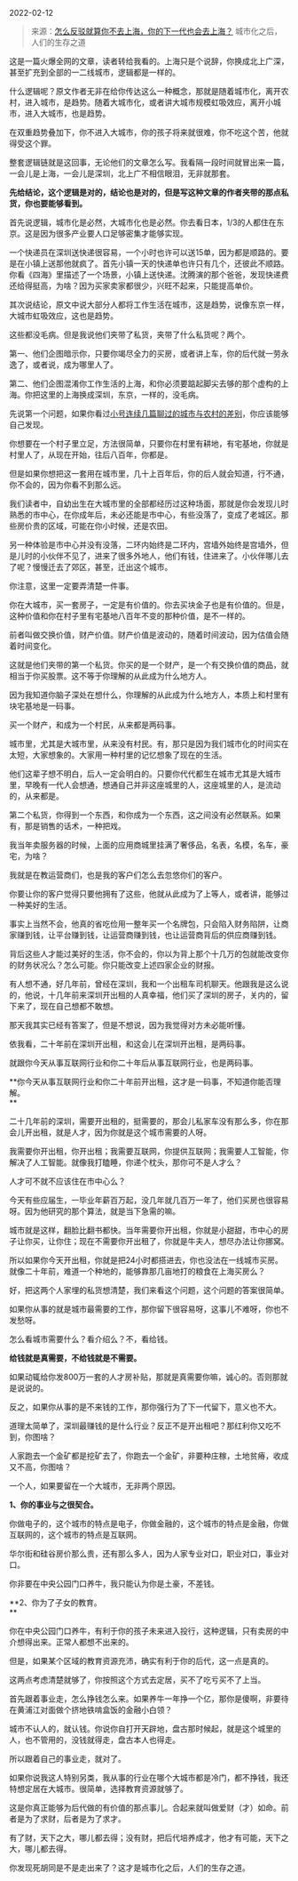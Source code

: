 2022-02-12

> 来源：[怎么反驳就算你不去上海，你的下一代也会去上海？](http://mp.weixin.qq.com/s?__biz=MzU0MjYwNDU2Mw==&mid=2247503856&idx=1&sn=910c47a9e959c35d5a4fc81a4ee078b2&chksm=fb1aa38ccc6d2a9a132a91154511bbb233d360214a8b778196280caf78543491cdabd66a8766&scene=27#wechat_redirect)
> 城市化之后，人们的生存之道

这是一篇火爆全网的文章，读者转给我看的。上海只是个说辞，你换成北上广深，甚至扩充到全部的一二线城市，逻辑都是一样的。  

  

什么逻辑呢？原文作者无非在给你传达这么一种概念，那就是随着城市化，离开农村，进入城市，是趋势。随着大城市化，或者讲大城市规模虹吸效应，离开小城市，进入大城市，也是趋势。  

  

在双重趋势叠加下，你不进入大城市，你的孩子将来就很难，你不吃这个苦，他就得受这个罪。  

  

整套逻辑链就是这回事，无论他们的文章怎么写。我看隔一段时间就冒出来一篇，一会儿是上海，一会儿是深圳，北上广不相信眼泪，无非就那套。

  

 **先给结论，这个逻辑是对的，结论也是对的，但是写这种文章的作者夹带的那点私货，你也要能够看到。**

  

首先说逻辑，城市化是必然，大城市化也是必然。你去看日本，1/3的人都住在东京。这是因为很多产业要人口足够密集才能够实现。

  

一个快递员在深圳送快递很容易，一个小时也许可以送15单，因为都是顺路的。要是在小镇上送那他就疯了。首先小镇一天的快递单也许只有几个，还彼此不顺路。你看《四海》里描述了一个场景，小镇上送快递。沈腾演的那个爸爸，发现快递费还给得挺高，为啥？因为买家卖家都很少，兴旺不起来，只能提高单价。

  

其次说结论，原文中说大部分人都将工作生活在城市，这是趋势，说像东京一样，大城市虹吸效应，这也是趋势。

  

这些都没毛病。但是我说他们夹带了私货，夹带了什么私货呢？两个。

  

第一、他们企图暗示你，只要你竭尽全力的买房，或者讲上车，你的后代就一劳永逸了，或者说，成为哪里人了。

  

第二、他们企图混淆你工作生活的上海，和你必须要踮起脚尖去够的那个虚构的上海。你把这里的上海换成深圳，东京，一样的，没毛病。

  

先说第一个问题，如果你看过[小号连续几篇聊过的城市与农村的差别](http://mp.weixin.qq.com/s?__biz=MzU3NDc5Nzc0NQ==&mid=2247512641&idx=1&sn=a28d2acfab15f01c43da7249c4ab396e&chksm=fd2e109fca59998981023167f14ec8c3149469c4b5c9a55e2b163b5d030ec2f3eb62ca43e1ff&scene=21#wechat_redirect)，你应该能够自己发现。  

  

你想要在一个村子里立足，方法很简单，只要你在村里有耕地，有宅基地，你就是村里人了，从现在开始，往后八百年，你都是。  

  

但是如果你想把这一套用在城市里，几十上百年后，你的后人就会知道，行不通，你不会的，因为你看不到那么远。  

  

我们读者中，自幼出生在大城市里的全部都经历过这种场面，那就是你会发现儿时熟悉的市中心，在你成年后，未必还能是市中心，有些没落了，变成了老城区。那些房价贵的区域，可能在你小时候，还是农田。  

  

另一种体验是市中心并没有没落，二环内始终是二环内，宫墙外始终是宫墙外，但是儿时的小伙伴不见了，进来了很多外地人，他们有钱，住进来了。小伙伴哪儿去了呢？慢慢迁去了郊区，甚至，迁出这个城市。  

  

你注意，这里一定要弄清楚一件事。  

  

你在大城市，买一套房子，一定是有价值的。你去买块金子也是有价值的。但是，这种价值和你在村子里有宅基地八百年不变的那种价值，是不一样的。

  

前者叫做交换价值，财产价值。财产价值是波动的，随着时间波动，因为估值会随着时间变化。

  

这就是他们夹带的第一个私货。你买的是一个财产，是一个有交换价值的商品，就相当于你买股票。这不等于你理解的从此成为什么地方人。

  

因为我知道你脑子深处在想什么，你理解的从此成为什么地方人，本质上和村里有块宅基地是一码事。  

  

买一个财产，和成为一个村民，从来都是两码事。  

  

城市里，尤其是大城市里，从来没有村民。有，那只是因为我们城市化的时间实在太短，大家想象的。大家用一种村里的记忆想象了现在的生活。  

  

他们这辈子想不明白，后人一定会明白的。只要你代代都生在城市尤其是大城市里，早晚有一代人会想通，想通自己并非这座城里的人，这座城里的人，是流动的，从来都是。

  

第二个私货，你得到一个东西，和你成为一个东西，这之间没有必然联系。如果有，那是销售的话术，一种把戏。  

  

我当年卖服务器的时候，上面的应用商城里挂满了奢侈品，名表，名模，名车，豪宅，为啥？  

  

我就是在教运营商们，也是我的客户们怎么去忽悠你们的客户。

  

你要让你的客户觉得只要他拥有了这些，他就从此成为了上等人，或者讲，能够过一种美好的生活。  

  

事实上当然不会，他真的省吃俭用一整年买一个名牌包，只会陷入财务陷阱，让商家赚到钱，让平台赚到钱，让运营商赚到钱，也让运营商背后的供应商赚到钱。

  

背后这些人才能过美好的生活，你不会的，你以为背上那个十几万的包就能改变你的财务状况么？怎么可能。你只能改变上述四家企业的财报。

  

有人想不通，好几年前，曾经在深圳，我和一个出租车司机聊天。他跟我是这么说的，他说，十几年前来深圳开出租的人真幸福，他们买了深圳的房子，关内的，留下来了，现在自己想都不敢想。

  

那天我其实已经有答案了，但是不想说，因为我觉得对方未必能听懂。

  

依我看，二十年前在深圳开出租，和这会儿在深圳开出租，是两码事。  

  

就跟你今天从事互联网行业和你二十年后从事互联网行业，也是两码事。  

  

 **你今天从事互联网行业和你二十年前开出租，这才是一码事，不知道你能否理解。  
**

  

二十几年前的深圳，需要开出租的，挺需要的，那会儿私家车没有那么多，你在那会儿开出租，就是人才，因为你就是这个城市需要的人呀。  

  

我需要你开出租，你开出租；我需要互联网，你提供互联网；我需要人工智能，你解决了人工智能。就像我打瞌睡，你递个枕头，那你可不是人才么？  

  

人才可不就不应该住在市中心么？  

  

今天有些应届生，一毕业年薪百万起，没几年就几百万一年了，他们买房也很容易呀。因为他研究的那个算法，就是当下急需的嘛。  

  

城市就是这样，翻脸比翻书都快。当年需要你开出租，你就是小甜甜，市中心的房子让你买，让你住；现在不需要你开出租了，你就是牛夫人，想尽办法让你挪窝。  

  

所以如果你今天开出租，你就是把24小时都搭进去，你也没法在一线城市买房。就像二十年前，难道一个种地的，能够靠那几亩地打的粮食在上海买房么？

  

好，把这两个人家埋的私货想清楚，我们来看这个问题，这个问题的答案很简单。

  

如果你从事的就是城市最需要的工作，那你留下很容易呀，这事儿不难呀，你也不发愁呀。

  

怎么看城市需要什么？看介绍么？不，看给钱。  

  

 **给钱就是真需要，不给钱就是不需要。**

  

如果动辄给你发800万一套的人才房补贴，那就是真需要你嘛，诚心的。否则那就是说说的。  

  

反之，如果你从事的是不来钱的工作，那你强行为了下一代留下，意义也不大。  

  

道理太简单了，深圳最赚钱的是什么行业？反正不是开出租吧？那红利你又吃不到，你图啥？  

  

人家跑去一个金矿都是挖矿去了，你跑去一个金矿，非要种庄稼，土地贫瘠，收成又不高，你图啥？  

  

一个人，如果要留在一个大城市，无非两个原因。  

  

 **1、你的事业与之很契合。**

  

你做电子的，这个城市的特点是电子，你做金融的，这个城市的特点是金融，你做互联网的，这个城市的特点是互联网。

  

华尔街和硅谷房价那么贵，还有那么多人，因为人家专业对口，职业对口，事业对口。  

  

你非要在中央公园门口养牛，我只能认为你是土豪，不差钱。  

  

 **2、你为了子女的教育。  
**

  

你在中央公园门口养牛，有利于你的孩子未来进入投行，这种逻辑，只有卖房的中介想得出来。正常人都想不出来的。  

  

但是，如果某个区域的教育资源充沛，确实有利于你的后代，这一点是真的。  

  

这两点考虑清楚就够了，你按照这个方式去定居，买不了吃亏买不了上当。

  

首先跟着事业走，怎么挣钱怎么来。如果养牛一年挣一个亿，那你是傻啊，非要待在黄浦江对面做个挤地铁啃盒饭的金融小白领？

  

城市不认人的，就认钱。你说你自打开天辟地，盘古那时候起，就是这个城里的人，也不管用的，没钱就得走，盘古本人也得走。  

  

所以跟着自己的事业走，就对了。

  

如果你说我这人特别另类，我从事的行业在哪个大城市都是冷门，都不挣钱，我还特想定居在大城市。很简单，选择教育资源就够了。  

  

这是你真正能够为后代做的有价值的那点事儿。合起来就叫做爱财（才）如命。前者是为了求财，后者是为了求才。  

  

有了财，天下之大，哪儿都去得；没有财，把后代培养成才，他才有可能，天下之大，哪儿都去得。  

  

你发现死胡同是不是走出来了？这才是城市化之后，人们的生存之道。

